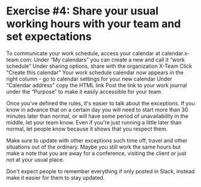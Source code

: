# Exercise #4: Share your usual working hours with your team and set expectations

To communicate your work schedule, access your calendar at calendar.x-team.com:
Under “My calendars” you can create a new and call it “work schedule”
Under sharing options, share with the organization X-Team
Click “Create this calendar”
Your work schedule calendar now appears in the right column - go to calendar settings for your new calendar
Under “Calendar address” copy the HTML link
Post the link to your work journal under the “Purpose” to make it easily accessible for your team.

Once you've defined the rules, it's easier to talk about the exceptions.  If you know in advance that on a certain day you will need to start more than 30 minutes later than normal, or will have some period of unavailability in the middle, let your team know.
Even if you're just running a little later than normal, let people know because it shows that you respect them.

Make sure to update with other exceptions such time off, travel and other situations out of the ordinary. Maybe you still work the same hours but make a note that you are away for a conference, visiting the client or just not at your usual place.


Don't expect people to remember everything if only posted in Slack, instead make it easier for them to stay updated.
